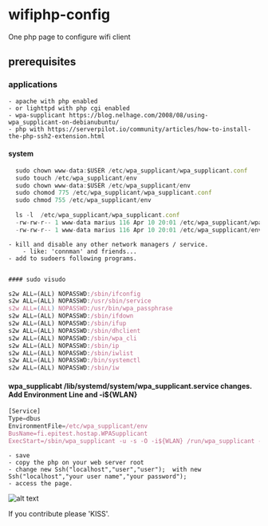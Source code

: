 # wifiphp-config
One php page to configure wifi client

## prerequisites
### applications
    - apache with php enabled
    - or lighttpd with php cgi enabled
    - wpa-supplicant https://blog.nelhage.com/2008/08/using-wpa_supplicant-on-debianubuntu/
    - php with https://serverpilot.io/community/articles/how-to-install-the-php-ssh2-extension.html
    
#### system

```javascript
  sudo chown www-data:$USER /etc/wpa_supplicant/wpa_supplicant.conf
  sudo touch /etc/wpa_supplicant/env
  sudo chown www-data:$USER /etc/wpa_supplicant/env
  sudo chomod 775 /etc/wpa_supplicant/wpa_supplicant.conf
  sudo chmod 755 /etc/wpa_supplicant/env
  
  ls -l  /etc/wpa_supplicant/wpa_supplicant.conf
  -rw-rw-r-- 1 www-data marius 116 Apr 10 20:01 /etc/wpa_supplicant/wpa_supplicant.conf
  -rw-rw-r-- 1 www-data marius 116 Apr 10 20:01 /etc/wpa_supplicant/env
```
    - kill and disable any other network managers / service.
        - like: 'connman' and friends...
    - add to sudoers following programs.
    
```javascript

#### sudo visudo

s2w ALL=(ALL) NOPASSWD:/sbin/ifconfig
s2w ALL=(ALL) NOPASSWD:/usr/sbin/service
s2w ALL=(ALL) NOPASSWD:/usr/bin/wpa_passphrase
s2w ALL=(ALL) NOPASSWD:/sbin/ifdown
s2w ALL=(ALL) NOPASSWD:/sbin/ifup
s2w ALL=(ALL) NOPASSWD:/sbin/dhclient
s2w ALL=(ALL) NOPASSWD:/sbin/wpa_cli
s2w ALL=(ALL) NOPASSWD:/sbin/ip
s2w ALL=(ALL) NOPASSWD:/sbin/iwlist
s2w ALL=(ALL) NOPASSWD:/bin/systemctl
s2w ALL=(ALL) NOPASSWD:/sbin/iw
```

#### wpa_supplicabt /lib/systemd/system/wpa_supplicant.service  changes. Add Environment Line and -i${WLAN}
    

````javascript
[Service]
Type=dbus
EnvironmentFile=/etc/wpa_supplicant/env
BusName=fi.epitest.hostap.WPASupplicant
ExecStart=/sbin/wpa_supplicant -u -s -O -i${WLAN} /run/wpa_supplicant -c/etc/wpa_supplicant/wpa_supplicant.conf


````



    - save
    - copy the php on your web server root 
    - change new Ssh("localhost","user","user");  with new Ssh("localhost","your user name","your password");
    - access the page.
    
        
        
        
        
![alt text](https://raw.githubusercontent.com/comarius/wifiphp-config/master/wifiphpone.png "wifipho-config")



If you contribute please 'KISS'.




